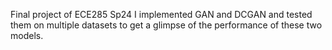 Final project of ECE285 Sp24
I implemented GAN and DCGAN and tested them on multiple datasets to get a glimpse of the performance of these two models.
